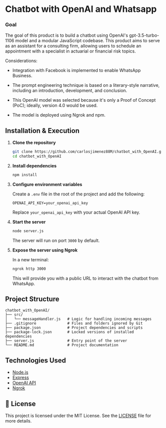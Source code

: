 # Chatbot with OpenAI and Whatsapp

### Goal 
The goal of this product is to build a chatbot using OpenAI's gpt-3.5-turbo-1106 model and a modular JavaScript codebase. This product aims to serve as an assistant for a consulting firm, allowing users to schedule an appointment with a specialist in actuarial or financial risk topics.

Considerations:

* Integration with Facebook is implemented to enable WhatsApp Business.

* The prompt engineering technique is based on a literary-style narrative, including an introduction, development, and conclusion.

* This OpenAI model was selected because it's only a Proof of Concept (PoC); ideally, version 4.0 would be used.

* The model is deployed using Ngrok and npm.



## Installation & Execution

1. **Clone the repository**

   ```bash
   git clone https://github.com/carlosjimenez88M/chatbot_with_OpenAI.git
   cd chatbot_with_OpenAI
   ```

2. **Install dependencies**

   ```bash
   npm install
   ```

3. **Configure environment variables**

   Create a `.env` file in the root of the project and add the following:

   ```env
   OPENAI_API_KEY=your_openai_api_key
   ```

   Replace `your_openai_api_key` with your actual OpenAI API key.

4. **Start the server**

   ```bash
   node server.js
   ```

   The server will run on port `3000` by default.

5. **Expose the server using Ngrok**

   In a new terminal:

   ```bash
   ngrok http 3000
   ```

   This will provide you with a public URL to interact with the chatbot from WhatsApp.

##  Project Structure

```
chatbot_with_OpenAI/
├── src/
│   └── messageHandler.js   # Logic for handling incoming messages
├── .gitignore              # Files and folders ignored by Git
├── package.json            # Project dependencies and scripts
├── package-lock.json       # Locked versions of installed dependencies
├── server.js               # Entry point of the server
└── README.md               # Project documentation
```

##  Technologies Used

* [Node.js](https://nodejs.org/)
* [Express](https://expressjs.com/)
* [OpenAI API](https://platform.openai.com/)
* [Ngrok](https://ngrok.com/)

## 📄 License

This project is licensed under the MIT License. See the [LICENSE](LICENSE) file for more details.
